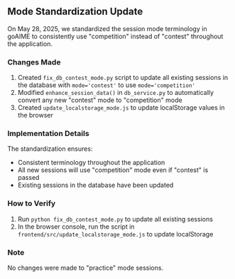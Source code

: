 ## Mode Standardization Update

On May 28, 2025, we standardized the session mode terminology in goAIME to consistently use "competition" instead of "contest" throughout the application.

### Changes Made

1. Created `fix_db_contest_mode.py` script to update all existing sessions in the database with `mode='contest'` to use `mode='competition'`
2. Modified `enhance_session_data()` in `db_service.py` to automatically convert any new "contest" mode to "competition" mode
3. Created `update_localstorage_mode.js` to update localStorage values in the browser

### Implementation Details

The standardization ensures:
- Consistent terminology throughout the application
- All new sessions will use "competition" mode even if "contest" is passed
- Existing sessions in the database have been updated

### How to Verify

1. Run `python fix_db_contest_mode.py` to update all existing sessions
2. In the browser console, run the script in `frontend/src/update_localstorage_mode.js` to update localStorage

### Note

No changes were made to "practice" mode sessions.
